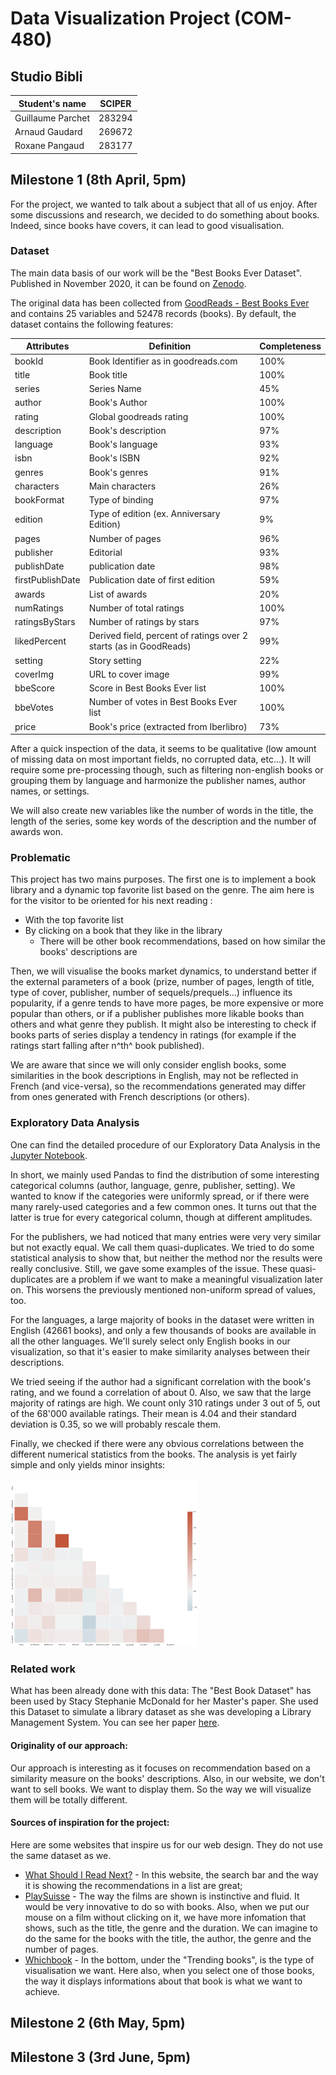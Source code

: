 # Data Visualization Project (COM-480)

## Studio Bibli <!--Insert outstanding title **TODO**-->

| Student's name | SCIPER |
| -------------- | ------ |
| Guillaume Parchet | 283294 |
| Arnaud Gaudard | 269672 |
| Roxane Pangaud | 283177 |

## Milestone 1 (8th April, 5pm)

For the project, we wanted to talk about a subject that all of us enjoy. After some discussions and research, we decided to do something about books. Indeed, since books have covers, it can lead to good visualisation.

### Dataset

The main data basis of our work will be the "Best Books Ever Dataset". Published in November 2020, it can be found on [Zenodo](https://zenodo.org/record/4265096#.Yisi6nrMKUl).

The original data has been collected from [GoodReads - Best Books Ever](https://www.goodreads.com/list/show/1.Best_Books_Ever) and contains 25 variables and 52478 records (books). By default, the dataset contains the following features:

| Attributes  | Definition | Completeness |
| ------------- | ------------- | ------------- |
| bookId  | Book Identifier as in goodreads.com  | 100% |
| title  | Book title | 100% |
| series | Series Name | 45% |
| author | Book's Author | 100% |
| rating | Global goodreads rating | 100% |
| description | Book's description | 97% |
| language | Book's language | 93% |
| isbn | Book's ISBN | 92% |
| genres | Book's genres | 91% |
| characters | Main characters | 26% |
| bookFormat | Type of binding | 97% |
| edition | Type of edition (ex. Anniversary Edition) | 9% |
| pages | Number of pages | 96% |
| publisher | Editorial | 93% |
| publishDate | publication date | 98% |
| firstPublishDate | Publication date of first edition | 59% |
| awards | List of awards | 20% |
| numRatings | Number of total ratings | 100% |
| ratingsByStars | Number of ratings by stars | 97% |
| likedPercent | Derived field, percent of ratings over 2 starts (as in GoodReads) | 99% |
| setting | Story setting | 22% |
| coverImg | URL to cover image | 99% |
| bbeScore | Score in Best Books Ever list | 100% |
| bbeVotes | Number of votes in Best Books Ever list | 100% |
| price | Book's price (extracted from Iberlibro) | 73% |

After a quick inspection of the data, it seems to be qualitative (low amount of missing data on most important fields, no corrupted data, etc...). It will require some pre-processing though, such as filtering non-english books or grouping them by language and harmonize the publisher names, author names, or settings. 

We will also create new variables like the number of words in the title, the length of the series, some key words of the description and the number of awards won.

### Problematic
This project has two mains purposes. The first one is to implement a book library and a dynamic top favorite list based on the genre. The aim here is for the visitor to be oriented for his next reading :
* With the top favorite list
* By clicking on a book that they like in the library
  * There will be other book recommendations, based on how similar the books' descriptions are 

Then, we will visualise the books market dynamics, to understand better if the external parameters of a book (prize, number of pages, length of title, type of cover, publisher, number of sequels/prequels...) influence its popularity, if a genre tends to have more pages, be more expensive or more popular than others, or if a publisher publishes more likable books than others and what genre they publish. It might also be interesting to check if books parts of series display a tendency in ratings (for example if the ratings start falling after n^th^ book published). 

We are aware that since we will only consider english books, some similarities in the book descriptions in English, may not be reflected in French (and vice-versa), so the recommendations generated may differ from ones generated with French descriptions (or others).


<!--Here are some ideas of some visualisation that we could do:
 1) Just a giant library like we can have on the TV on Netflix but it is on the web for books, alphabeticaly sorted. The idea is that when you select a book, you will get the informations about the book (Title, desciption, cover type, ...) and some recommandations about other book "similar" to that one.
 2) A "Top favorite" graph where the user can select a genre and see the most liked book of the genre
 3) A visualisation of the biggest publishers, what genre of book they publish, the cost of their books and how much they are liked.
 4) A time table of when the books were published (or first published if the variable exist for the book)-->

<!--First sktech drawings of what the main pages could look like:

<p align="center">

| Main view | Statistic view | Another view? |
| :---------------: | :--------------------------------------------------: | :------------------------------------------------------: |
| <img src="/Images/random_image.jpeg" width="300" > | <img src="/Images/random_image.jpeg" width="300" > | <img src="/Images/random_image.jpeg" width="300" > |

</p>-->

### Exploratory Data Analysis

One can find the detailed procedure of our Exploratory Data Analysis in the [Jupyter Notebook](/stats.ipynb).

In short, we mainly used Pandas to find the distribution of some interesting categorical columns (author, language, genre, publisher, setting).
We wanted to know if the categories were uniformly spread, or if there were many rarely-used categories and a few common ones. It turns out that the latter is true for every categorical column, though at different amplitudes.

For the publishers, we had noticed that many entries were very very similar but not exactly equal. We call them quasi-duplicates. We tried to do some statistical analysis to show that, but neither the method nor the results were really conclusive. Still, we gave some examples of the issue. 
These quasi-duplicates are a problem if we want to make a meaningful visualization later on. This worsens the previously mentioned non-uniform spread of values, too.

For the languages, a large majority of books in the dataset were written in English (42661 books), and only a few thousands of books are available in all the other languages. We'll surely select only English books in our visualization, so that it's easier to make similarity analyses between their descriptions.

We tried seeing if the author had a significant correlation with the book's rating, and we found a correlation of about 0. Also, we saw that the large majority of ratings are high. We count only 310 ratings under 3 out of 5, out of the 68'000 available ratings. Their mean is 4.04 and their standard deviation is 0.35, so we will probably rescale them.

Finally, we checked if there were any obvious correlations between the different numerical statistics from the books. The analysis is yet fairly simple and only yields minor insights:

<img src="/img/first_numerical_corr.png" width="300" >

### Related work

What has been already done with this data:
The "Best Book Dataset" has been used by Stacy Stephanie McDonald for her Master's paper. She used this Dataset to simulate a library dataset as she was developing a Library Management System. You can see her paper [here](https://cdr.lib.unc.edu/downloads/wd376493v). 

#### Originality of our approach:

Our approach is interesting as it focuses on recommendation based on a similarity measure on the books' descriptions. Also, in our website, we don't want to sell books. We want to display them. So the way we will visualize them will be totally different.

#### Sources of inspiration for the project:
Here are some websites that inspire us for our web design. They do not use the same dataset as we.

* [What Should I Read Next?](https://www.whatshouldireadnext.com/) - In this website, the search bar and the way it is showing the recommendations in a list are great;
* [PlaySuisse](https://www.playsuisse.ch/) - The way the films are shown is instinctive and fluid. It would be very innovative to do so with books. Also, when we put our mouse on a film without clicking on it, we have more infomation that shows, such as the title, the genre and the duration. We can imagine to do the same for the books with the title, the author, the genre and the number of pages.
* [Whichbook](https://www.whichbook.net/) - In the bottom, under the "Trending books", is the type of visualisation we want. Here also, when you select one of those books, the way it displays informations about that book is what we want to achieve.

## Milestone 2 (6th May, 5pm)

## Milestone 3 (3rd June, 5pm)
